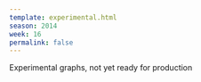 ```yaml
---
template: experimental.html
season: 2014
week: 16
permalink: false
---
```


Experimental graphs, not yet ready for production

